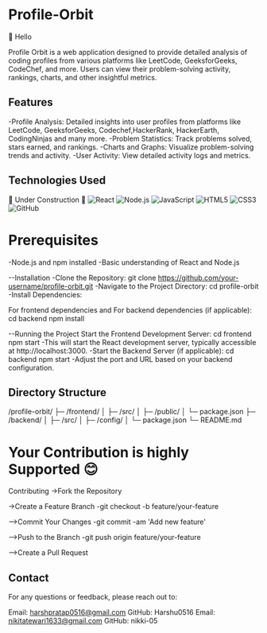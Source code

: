 # Profile-Orbit
👋 Hello 

Profile Orbit is a web application designed to provide detailed analysis of coding profiles from various platforms like LeetCode, GeeksforGeeks, CodeChef, and more. Users can view their problem-solving activity, rankings, charts, and other insightful metrics.

## Features
-Profile Analysis: Detailed insights into user profiles from platforms like LeetCode, GeeksforGeeks, Codechef,HackerRank, HackerEarth, CodingNinjas and many more.
-Problem Statistics: Track problems solved, stars earned, and rankings.
-Charts and Graphs: Visualize problem-solving trends and activity.
-User Activity: View detailed activity logs and metrics.

## Technologies Used
🚧 Under Construction 🚧
![React](https://img.shields.io/badge/React-61DAFB?style=for-the-badge&logo=react&logoColor=black)  ![Node.js](https://img.shields.io/badge/Node.js-339933?style=for-the-badge&logo=node.js&logoColor=white)  ![JavaScript](https://img.shields.io/badge/JavaScript-F7DF1C?style=for-the-badge&logo=javascript&logoColor=black)  ![HTML5](https://img.shields.io/badge/HTML5-E34F26?style=for-the-badge&logo=html5&logoColor=white)  ![CSS3](https://img.shields.io/badge/CSS3-1572B6?style=for-the-badge&logo=css3&logoColor=white)  ![GitHub](https://img.shields.io/badge/GitHub-181717?style=for-the-badge&logo=github&logoColor=white)


# Prerequisites
-Node.js and npm installed
-Basic understanding of React and Node.js

--Installation
-Clone the Repository:
git clone https://github.com/your-username/profile-orbit.git
-Navigate to the Project Directory:
cd profile-orbit
-Install Dependencies:

For frontend dependencies and For backend dependencies (if applicable):
cd backend
npm install

--Running the Project
Start the Frontend Development Server:
cd frontend
npm start
-This will start the React development server, typically accessible at http://localhost:3000.
-Start the Backend Server (if applicable):
cd backend
npm start
-Adjust the port and URL based on your backend configuration.


## Directory Structure
/profile-orbit/
  ├─ /frontend/
  │   ├─ /src/
  │   ├─ /public/
  │   └─ package.json
  ├─ /backend/
  │   ├─ /src/
  │   ├─ /config/
  │   └─ package.json
  └─ README.md

# Your Contribution is highly Supported 😊

Contributing
->Fork the Repository

->Create a Feature Branch
-git checkout -b feature/your-feature

-->Commit Your Changes
-git commit -am 'Add new feature'

-->Push to the Branch
-git push origin feature/your-feature

-->Create a Pull Request

## Contact
For any questions or feedback, please reach out to:

Email: harshpratap0516@gmail.com
GitHub: Harshu0516
Email: nikitatewari1633@gmail.com
GitHub: nikki-05
